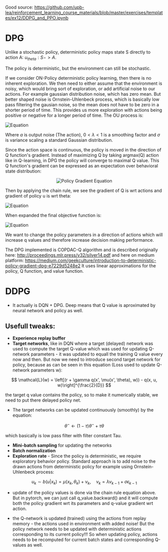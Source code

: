 Good source: https://github.com/upb-lea/reinforcement_learning_course_materials/blob/master/exercises/templates/ex12/DDPG_and_PPO.ipynb
# DPG
Unlike a stochastic policy, deterministic policy maps state S directly to action A: $u_{theta}: S->A$.

The policy is deterministic, but the environment can still be stochastic.

If we consider ON-Policy deterministic policy learning, then there is no inherent exploration. We then need to either assume that the environment is noisy, which would bring sort of exploration, or add artificial noise to our actions. For example gaussian distribution noise, which has zero mean. But better shaped noise is Ornstein-Uhlenbeck process, which is basically low pass filtering the gausian noise, so the mean does not have to be zero in a shorter period of time. This provides us more exploration with actions being positive or negative for a longer period of time. The OU process is:

![Equation](https://latex.codecogs.com/svg.image?&space;a_{k&plus;1}=\lambda&space;a_k&plus;\sigma\varepsilon&space;)

Where $a$ is output noise (The action), $0<\lambda<1$ is a smoothing factor and $\sigma$ is variance scaling a standard Gaussian distribution.

Since the action space is continuous, the policy is moved in the direction of Q function's gradient. Instead of maximizing Q by taking argmax(Q) action like in Q-learning, in DPG the policy will converge to maximal Q value. This Q function's gradient can be expressed as an expectation over behavioral state distribution: 

<p align="center">
  <img src="https://latex.codecogs.com/svg.image?\LARGE%20\mathbb{E}_{s%20\sim%20\rho^{\mu^k}}%20\left[%20\nabla_{\theta}%20Q^{\mu^k}%20\left(%20s,%20\mu_\theta%20(s)%20\right)%20\right]" alt="Policy Gradient Equation">
</p>

Then by applying the chain rule, we see the gradient of Q is wrt actions and gradient of policy u is wrt theta:

![Equation](https://latex.codecogs.com/svg.image?\mathbb{E}_{s\sim%20\rho^{\mu%20k}}%20\left[%20\nabla_{\theta}%20\mu_{\theta}(s)%20\cdot%20\nabla_{a}%20Q^{\mu^{k}}(s,%20a)%20\bigg|_{a=\mu_{\theta}(s)}%20\right])

When expanded the final objective function is:

![Equation](https://latex.codecogs.com/svg.image?\nabla%20_%20{%20\theta%20}%20J%20(%20\mu%20_%20{%20\theta%20}%20)%20=%20\int%20_%20{%20S%20}%20\rho%20^%20{%20\mu%20}%20(%20s%20)%20\nabla%20_%20{%20\theta%20}%20\mu%20_%20{%20\theta%20}%20(%20s%20)%20\,%20\nabla%20_%20{%20a%20}%20Q%20^%20{%20\mu%20}%20(%20s%20,%20a%20)%20|%20_%20{%20a%20=%20\mu%20_%20{%20\theta%20}%20(%20s%20)%20}%20\,%20\mathrm%20{%20d%20}%20s)

We want to change the policy parameters in a direction of actions which will increase q values and therefore increase decision making performance.

The DPG implemented is COPDAC-Q algorithm and is described originally here: http://proceedings.mlr.press/v32/silver14.pdf and here on medium platform: https://medium.com/geekculture/introduction-to-deterministic-policy-gradient-dpg-e7229d5248e2
It uses linear approximations for the policy, Q function, and value function.

# DDPG
- It actually is DQN + DPG. Deep means that Q value is aproximated by neural network and policy as well.
## Usefull tweaks:
- **Experience replay buffer**
- **Target networks**, like in DQN where a target (delayed) network was used to compute the target Q-value which was used for updating Q-network parameters - it was updated to equall the training Q value every now and then. But now we need to introduce second target network for policy, because as can be seen in this equation (Loss used to update Q-network parameters w):

$$
\mathcal{L}(w) = \left[(r + \gamma q(x', \mu(x', \theta), w)) - q(x, u, w)\right]^{\frac{2}{D}}
$$

the target q value contains the policy, so to make it numerically stable, we need to put there delayed policy net.

- The target networks can be updated continuously (smoothly) by the equation:

$$
\theta^{-}←\left(1-\tau\right)\theta^{-}+\tau\theta
$$

which basically is low pass filter with filter constant Tau.

- **Mini-batch sampling** for updating the networks
- **Batch normalization**
- **Exploration rate** - Since the policy is deterministic, we require exploratory behavior policy. Standard approach is to add noise to the drawn actions from deterministic policy for example using Ornstein-Uhlenbeck process:

$$
u_k \sim b(u|x_k) = \mu(x_k, \theta_k) + \nu_k, \quad \nu_k = \lambda \nu_{k-1} + \sigma \epsilon_{k-1}
$$

- update of the policy values is done via the chain rule equation above. But in pytorch, we can just call q_value.backward() and it will compute both the policy gradient wrt its parameters and q-value gradient wrt action.

- the Q-network is updated (trained) using the actions from replay memory - the actions used in environment with added noise! But the policy network needs to be updated with deterministic actions corresponding to its current policy!!! So when updating policy, actions needs to be recomputed for current batch states and corresponding Q-values as well.
